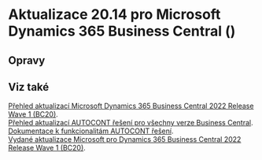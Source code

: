 ﻿# Aktualizace 20.14 pro Microsoft Dynamics 365 Business Central ()

## Opravy

## Viz také 

[Přehled aktualizací Microsoft Dynamics 365 Business Central 2022 Release Wave 1 (BC20)](Updates-bc20.md).  
[Přehled aktualizací AUTOCONT řešení pro všechny verze Business Central](../../index.md).  
[Dokumentace k funkcionalitám AUTOCONT řešení](https://muj.autocont.cz/docs/cs-cz/dynamics365/business-central/AC-Solutions/ac-solutions.html).  
[Vydané aktualizace Microsoft pro Dynamics 365 Business Central 2022 Release Wave 1 (BC20)](https://support.microsoft.com/en-us/topic/released-updates-for-microsoft-dynamics-365-business-central-2022-release-wave-1-25be7a74-9771-4f0a-b9bd-ee1aac5a227d).  

